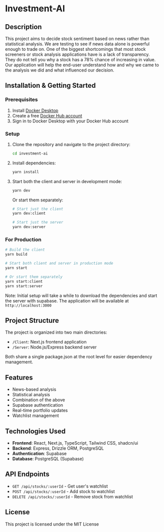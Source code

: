 # Investment-AI

## Description

This project aims to decide stock sentiment based on news rather than statistical analysis. We are testing to see if news data alone is powerful enough to trade on. One of the biggest shortcomings that most stock screeners or stock analysis applications have is a lack of transparency. They do not tell you why a stock has a 78% chance of increasing in value. Our application will help the end-user understand how and why we came to the analysis we did and what influenced our decision.

## Installation & Getting Started

### Prerequisites
1. Install [Docker Desktop](https://www.docker.com/products/docker-desktop/)
2. Create a free [Docker Hub account](https://hub.docker.com/signup)
3. Sign in to Docker Desktop with your Docker Hub account

### Setup
1. Clone the repository and navigate to the project directory:
   ```bash
   cd investment-ai
   ```

2. Install dependencies:
   ```bash
   yarn install
   ```

3. Start both the client and server in development mode:
   ```bash
   yarn dev
   ```

   Or start them separately:
   ```bash
   # Start just the client
   yarn dev:client

   # Start just the server
   yarn dev:server
   ```

### For Production
```bash
# Build the client
yarn build

# Start both client and server in production mode
yarn start

# Or start them separately
yarn start:client
yarn start:server
```

Note: Initial setup will take a while to download the dependencies and start the server with supabase.
The application will be available at `http://localhost:3000`

## Project Structure

The project is organized into two main directories:
- `/Client`: Next.js frontend application 
- `/Server`: Node.js/Express backend server

Both share a single package.json at the root level for easier dependency management.

## Features

- News-based analysis
- Statistical analysis
- Combination of the above
- Supabase authentication
- Real-time portfolio updates
- Watchlist management

## Technologies Used

- **Frontend**: React, Next.js, TypeScript, Tailwind CSS, shadcn/ui
- **Backend**: Express, Drizzle ORM, PostgreSQL
- **Authentication**: Supabase
- **Database**: PostgreSQL (Supabase)

## API Endpoints

- `GET /api/stocks/:userId` - Get user's watchlist
- `POST /api/stocks/:userId` - Add stock to watchlist  
- `DELETE /api/stocks/:userId` - Remove stock from watchlist

## License

This project is licensed under the MIT License